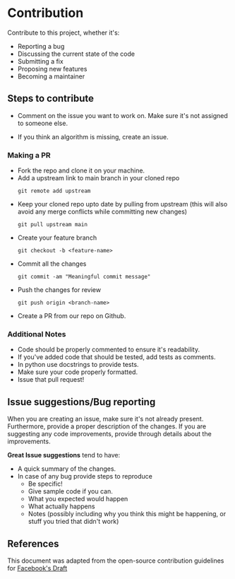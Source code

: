 # Contribution

Contribute to this project, whether it's:

- Reporting a bug
- Discussing the current state of the code
- Submitting a fix
- Proposing new features
- Becoming a maintainer


## Steps to contribute

* Comment on the issue you want to work on. Make sure it's not assigned to someone else.

* If you think an algorithm is missing, create an issue.

### Making a PR

* Fork the repo and clone it on your machine.
* Add a upstream link to main branch in your cloned repo
    ```
    git remote add upstream 
    ```
* Keep your cloned repo upto date by pulling from upstream (this will also avoid any merge conflicts while committing new changes)
    ```
    git pull upstream main
    ```
* Create your feature branch
    ```
    git checkout -b <feature-name>
    ```
* Commit all the changes
    ```
    git commit -am "Meaningful commit message"
    ```
* Push the changes for review
    ```
    git push origin <branch-name>
    ```
* Create a PR from our repo on Github.

### Additional Notes

* Code should be properly commented to ensure it's readability.
* If you've added code that should be tested, add tests as comments. 
* In python use docstrings to provide tests.
* Make sure your code properly formatted.
* Issue that pull request!


## Issue suggestions/Bug reporting

When you are creating an issue, make sure it's not already present. Furthermore, provide a proper description of the changes. If you are suggesting any code improvements, provide through details about the improvements.

**Great Issue suggestions** tend to have:

- A quick summary of the changes.
- In case of any bug provide steps to reproduce
  - Be specific!
  - Give sample code if you can. 
  - What you expected would happen
  - What actually happens
  - Notes (possibly including why you think this might be happening, or stuff you tried that didn't work)


## References

This document was adapted from the open-source contribution guidelines for [Facebook's Draft](https://github.com/facebook/draft-js/blob/a9316a723f9e918afde44dea68b5f9f39b7d9b00/CONTRIBUTING.md)